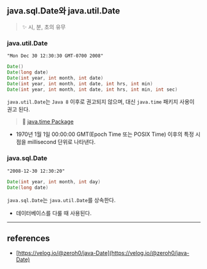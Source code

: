 ## java.sql.Date와 java.util.Date
> ✨ 시, 분, 초의 유무

### java.util.Date
`"Mon Dec 30 12:30:30 GMT-0700 2008"`
```java
Date()
Date(long date)
Date(int year, int month, int date)
Date(int year, int month, int date, int hrs, int min)
Date(int year, int month, int date, int hrs, int min, int sec)
```

`java.util.Date`는 `Java 8` 이후로 권고되지 않으며, 대신 `java.time` 패키지 사용이 권고 된다.

> 📌 [java.time Package]()

- 1970년 1월 1일 00:00:00 GMT(Epoch Time 또는 POSIX Time) 이후의 특정 시점을 millisecond 단위로 나타낸다.

### java.sql.Date
`"2008-12-30 12:30:20"`
```java
Date(int year, int month, int day)
Date(long date)
```

`java.sql.Date`는 `java.util.Date`를 상속한다.

- 데이터베이스를 다룰 때 사용된다.

---
## references
- [https://velog.io/@zeroh0/java-Date](https://velog.io/@zeroh0/java-Date)